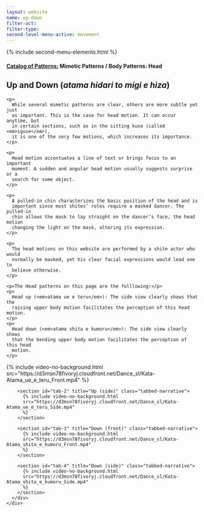 ```yaml
---
layout: website
name: up-down
filter-act:
filter-type:
second-level-menu-active: movement
---
```


{% include second-menu-elements.html %}

<main class="page-content">
  <div class="text-container">
    <h4>
      <a href="/movement/">Catalog of Patterns:</a> Mimetic Patterns / Body
      Patterns: Head
    </h4>
    <h2>Up and Down (<em>atama hidari to migi e hiza</em>)</h2>

    <p>
      While several mimetic patterns are clear, others are more subtle yet just
      as important. This is the case for head motion. It can occur anytime, but
      in certain sections, such as in the sitting kuse (called <em>iguse</em>),
      it is one of the very few motions, which increases its importance.
    </p>

    <p>
      Head motion accentuates a line of text or brings focus to an important
      moment. A sudden and angular head motion usually suggests surprise or a
      search for some object.
    </p>

    <p>
      A pulled-in chin characterizes the basic position of the head and is
      important since most shites’ roles require a masked dancer. The pulled-in
      chin allows the mask to lay straight on the dancer’s face, the head motion
      changing the light on the mask, altering its expression.
    </p>

    <p>
      The head motions on this website are performed by a shite actor who would
      normally be masked, yet his clear facial expressions would lead one to
      believe otherwise.
    </p>

    <p>The Head patterns on this page are the folllowing:</p>
    <p>
      Head up (<em>atama ue e teru</em>): The side view clearly shows that the
      raising upper body motion facilitates the perception of this head motion.
    </p>
    <p>
      Head down (<em>atama shita e kumoru</em>): The side view clearly shows
      that the bending upper body motion facilitates the perception of this head
      motion.
    </p>
  </div>

  <div class="tabs-container">
    <div class="tabs-container__links">
      <div class="wrapper">
        <div id="tabs"></div>
      </div>
    </div>
    <div class="tabs-container__content">
      <div class="wrapper">
        <section id="tab-1" title="Up (front)" class="tabbed-narrative">
          {% include video-no-background.html
          src="https://d3msn78fivoryj.cloudfront.net/Dance_sl/Kata-Atama_ue_e_teru_Front.mp4"
          %}
        </section>

        <section id="tab-2" title="Up (side)" class="tabbed-narrative">
          {% include video-no-background.html
          src="https://d3msn78fivoryj.cloudfront.net/Dance_sl/Kata-Atama_ue_e_teru_Side.mp4"
          %}
        </section>

        <section id="tab-3" title="Down (front)" class="tabbed-narrative">
          {% include video-no-background.html
          src="https://d3msn78fivoryj.cloudfront.net/Dance_sl/Kata-Atama_shita_e_kumoru_Front.mp4"
          %}
        </section>

        <section id="tab-4" title="Down (side)" class="tabbed-narrative">
          {% include video-no-background.html
          src="https://d3msn78fivoryj.cloudfront.net/Dance_sl/Kata-Atama_shita_e_kumoru_Side.mp4"
          %}
        </section>
      </div>
    </div>
  </div>
</main>
